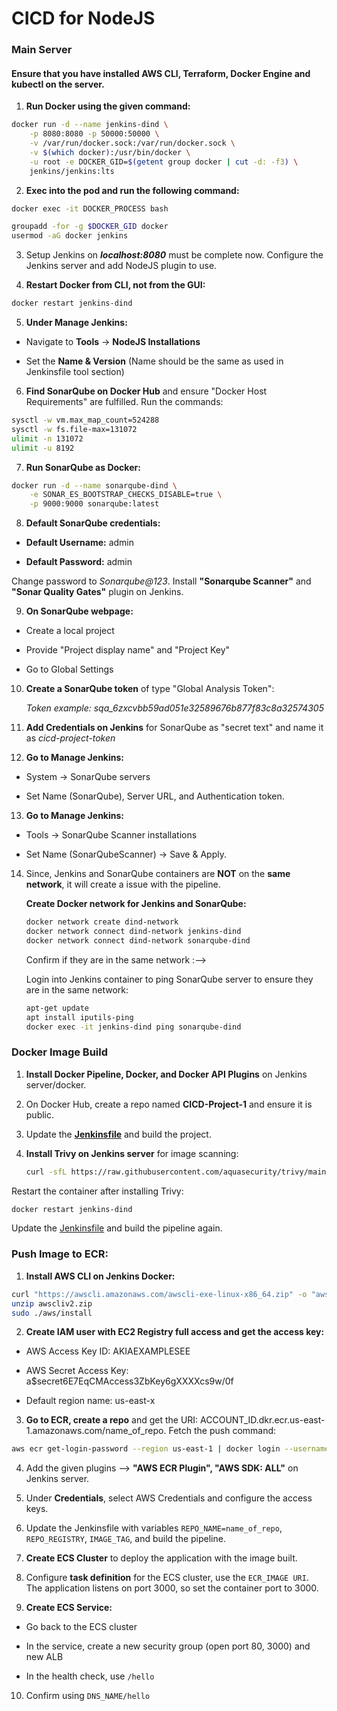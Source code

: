 # CICD for NodeJS

### Main Server

#### Ensure that you have installed AWS CLI, Terraform, Docker Engine and kubectl on the server.  

1. **Run Docker using the given command:**
```sh
docker run -d --name jenkins-dind \
    -p 8080:8080 -p 50000:50000 \
    -v /var/run/docker.sock:/var/run/docker.sock \
    -v $(which docker):/usr/bin/docker \
    -u root -e DOCKER_GID=$(getent group docker | cut -d: -f3) \
    jenkins/jenkins:lts
```

2. **Exec into the pod and run the following command:**
```sh
docker exec -it DOCKER_PROCESS bash

groupadd -for -g $DOCKER_GID docker
usermod -aG docker jenkins
```

3. Setup Jenkins on ***localhost:8080*** must be complete now. Configure the Jenkins server and add NodeJS plugin to use.

4. **Restart Docker from CLI, not from the GUI:**
```sh
docker restart jenkins-dind
```

5. **Under Manage Jenkins:**

 - Navigate to **Tools** → **NodeJS Installations**

 - Set the **Name & Version** (Name should be the same as used in Jenkinsfile tool section)

6. **Find SonarQube on Docker Hub** and ensure "Docker Host Requirements" are fulfilled. Run the commands:
```sh
sysctl -w vm.max_map_count=524288
sysctl -w fs.file-max=131072
ulimit -n 131072
ulimit -u 8192
```

7. **Run SonarQube as Docker:**
```sh
docker run -d --name sonarqube-dind \
    -e SONAR_ES_BOOTSTRAP_CHECKS_DISABLE=true \
    -p 9000:9000 sonarqube:latest
```

8. **Default SonarQube credentials:**

  - **Default Username:** admin

  - **Default Password:** admin

Change password to _Sonarqube@123_. Install **"Sonarqube Scanner"** and **"Sonar Quality Gates"** plugin on Jenkins.

9. **On SonarQube webpage:**

  - Create a local project

  - Provide "Project display name" and "Project Key"

  - Go to Global Settings

10. **Create a SonarQube token** of type "Global Analysis Token":

    _Token example: sqa_6zxcvbb59ad051e32589676b877f83c8a32574305_

11. **Add Credentials on Jenkins** for SonarQube as "secret text" and name it as _cicd-project-token_

12. **Go to Manage Jenkins:**

  - System → SonarQube servers

  - Set Name (SonarQube), Server URL, and Authentication token.

13. **Go to Manage Jenkins:**

  - Tools → SonarQube Scanner installations

  - Set Name (SonarQubeScanner) → Save & Apply.

14. Since, Jenkins and SonarQube containers are **NOT** on the **same network**, it will create a issue with the pipeline.

    **Create Docker network for Jenkins and SonarQube:**
    ```sh
    docker network create dind-network
    docker network connect dind-network jenkins-dind
    docker network connect dind-network sonarqube-dind
    ```
    Confirm if they are in the same network :-->
    
    Login into Jenkins container to ping SonarQube server to ensure they are in the same network:
    ```sh
    apt-get update
    apt install iputils-ping
    docker exec -it jenkins-dind ping sonarqube-dind
    ```

### Docker Image Build

1. **Install Docker Pipeline, Docker, and Docker API Plugins** on Jenkins server/docker.

2. On Docker Hub, create a repo named **CICD-Project-1** and ensure it is public.

3. Update the **[Jenkinsfile](Jenkinsfile)** and build the project.

4. **Install Trivy on Jenkins server** for image scanning:

   ```sh
   curl -sfL https://raw.githubusercontent.com/aquasecurity/trivy/main/contrib/install.sh | sh -s -- -b /usr/local/bin v0.18.3
   ```

  Restart the container after installing Trivy:
  ```sh
  docker restart jenkins-dind
  ```

  Update the [Jenkinsfile](Jenkinsfile) and build the pipeline again.

### Push Image to ECR:

1. **Install AWS CLI on Jenkins Docker:**

```sh
curl "https://awscli.amazonaws.com/awscli-exe-linux-x86_64.zip" -o "awscliv2.zip"
unzip awscliv2.zip
sudo ./aws/install
```

2. **Create IAM user with EC2 Registry full access and get the access key:**

  - AWS Access Key ID: AKIAEXAMPLESEE

  - AWS Secret Access Key: a$secret6E7EqCMAccess3ZbKey6gXXXXcs9w/0f

  - Default region name: us-east-x

3. **Go to ECR, create a repo** and get the URI: ACCOUNT_ID.dkr.ecr.us-east-1.amazonaws.com/name_of_repo. Fetch the push command:
```sh
aws ecr get-login-password --region us-east-1 | docker login --username AWS --password-stdin ACCOUNT_ID.dkr.ecr.us-east-1.amazonaws.com
```

4. Add the given plugins --> **"AWS ECR Plugin", "AWS SDK: ALL"** on Jenkins server.

5. Under **Credentials**, select AWS Credentials and configure the access keys.

6. Update the Jenkinsfile with variables `REPO_NAME=name_of_repo`, `REPO_REGISTRY`, `IMAGE_TAG`, and build the pipeline.

7. **Create ECS Cluster** to deploy the application with the image built.

8. Configure **task definition** for the ECS cluster, use the `ECR_IMAGE URI`. The application listens on port 3000, so set the container port to 3000.

9. **Create ECS Service:**

  - Go back to the ECS cluster

  - In the service, create a new security group (open port 80, 3000) and new ALB

  - In the health check, use `/hello`

10. Confirm using `DNS_NAME/hello`

